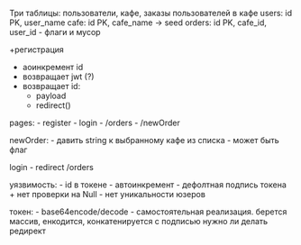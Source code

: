 Три таблицы: пользователи, кафе, заказы пользователей в кафе
users: id PK, user_name
cafe: id PK, cafe_name -> seed
orders: id PK, cafe_id, user_id - флаги и мусор

+регистрация 
   - аоинкремент id
   - возвращает jwt (?)
   - возвращает id:
     - payload
     - redirect()

pages:
    - register
    - login
    - /orders
    - /newOrder

newOrder:
    - давить string к выбранному кафе из списка
    - может быть флаг

login
    - redirect /orders

уязвимость:
    - id в токене - автоинкремент
    - дефолтная подпись токена + нет проверки на Null
    - нет уникальности юзеров
    

токен:
    - base64encode/decode
    - самостоятельная реализация. берется массив, енкодится, конкатенируется с подписью
нужно ли делать редирект